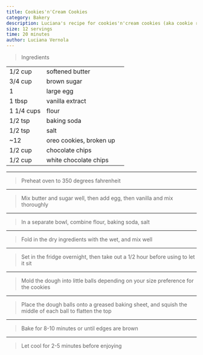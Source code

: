 ```yaml
---
title: Cookies'n'Cream Cookies
category: Bakery
description: Luciana's recipe for cookies'n'cream cookies (aka cookie recursion)
size: 12 servings
time: 20 minutes
author: Luciana Vernola
---
```


> Ingredients

| | | |
|-|-|-|
| 1/2 cup | softened butter |
| 3/4 cup | brown sugar |
| 1 | large egg |
| 1 tbsp | vanilla extract |
| 1 1/4 cups | flour |
| 1/2 tsp | baking soda |
| 1/2 tsp | salt |
| ~12 | oreo cookies, broken up |
| 1/2 cup | chocolate chips |
| 1/2 cup | white chocolate chips |

---

> Preheat oven to 350 degrees fahrenheit

---

> Mix butter and sugar well, then add egg, then vanilla and mix thoroughly

---

> In a separate bowl, combine flour, baking soda, salt

---

> Fold in the dry ingredients with the wet, and mix well

---

> Set in the fridge overnight, then take out a 1/2 hour before using to let it sit

---

> Mold the dough into little balls depending on your size preference for the cookies

---

> Place the dough balls onto a greased baking sheet, and squish the middle of each ball to flatten the top

---

> Bake for 8-10 minutes or until edges are brown

---

> Let cool for 2-5 minutes before enjoying

